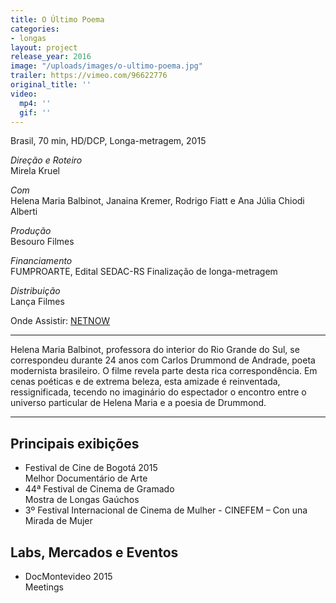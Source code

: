 ```yaml
---
title: O Último Poema
categories:
- longas
layout: project
release_year: 2016
image: "/uploads/images/o-ultimo-poema.jpg"
trailer: https://vimeo.com/96622776
original_title: ''
video:
  mp4: ''
  gif: ''
---
```


Brasil, 70 min, HD/DCP, Longa-metragem, 2015

_Direção e Roteiro_  
Mirela Kruel

_Com_  
Helena Maria Balbinot, Janaina Kremer, Rodrigo Fiatt e Ana Júlia Chiodi Alberti

_Produção_  
Besouro Filmes

_Financiamento_  
FUMPROARTE, Edital SEDAC-RS Finalização de longa-metragem

_Distribuição_  
Lança Filmes

Onde Assistir: [NETNOW](https://www.nowonline.com.br/filme/o-ultimo-poema/74858)

---

Helena Maria Balbinot, professora do interior do Rio Grande do Sul, se correspondeu durante 24 anos com Carlos Drummond de Andrade, poeta modernista brasileiro. O filme revela parte desta rica correspondência. Em cenas poéticas e de extrema beleza, esta amizade é reinventada, ressignificada, tecendo no imaginário do espectador o encontro entre o universo particular de Helena Maria e a poesia de Drummond.

---

## Principais exibições

- Festival de Cine de Bogotá 2015  
  Melhor Documentário de Arte
- 44ª Festival de Cinema de Gramado  
  Mostra de Longas Gaúchos
- 3º Festival Internacional de Cinema de Mulher - CINEFEM – Con una Mirada de Mujer

## Labs, Mercados e Eventos

- DocMontevideo 2015  
  Meetings
